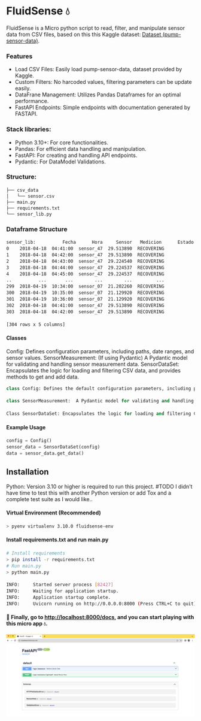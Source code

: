 # FluidSense 💧

FluidSense is a Micro python script to read, filter, and manipulate sensor data from CSV files, based on this this Kaggle dataset: [Dataset (pump-sensor-data)](https://www.kaggle.com/datasets/nphantawee/pump-sensor-data).


### Features

- Load CSV Files: Easily load pump-sensor-data, dataset provided by Kaggle.
- Custom Filters: No harcoded values, filtering parameters can be update easily.
- DataFrane Management: Utilizes Pandas Dataframes for an optimal performance.
- FastAPI Endpoints: Simple endpoints with documentation generated by FASTAPI.

### Stack libraries:

- Python 3.10+: For core functionalities.
- Pandas: For efficient data handling and manipulation.
- FastAPI: For creating and handling API endpoints.
- Pydantic: For DataModel Validations.

### Structure:
    ├── csv_data
    │   └── sensor.csv
    ├── main.py
    ├── requirements.txt
    └── sensor_lib.py

### Dataframe Structure

```sh
sensor_lib:          Fecha      Hora     Sensor   Medicion      Estado
0    2018-04-18  04:41:00  sensor_47  29.513890  RECOVERING
1    2018-04-18  04:42:00  sensor_47  29.513890  RECOVERING
2    2018-04-18  04:43:00  sensor_47  29.224540  RECOVERING
3    2018-04-18  04:44:00  sensor_47  29.224537  RECOVERING
4    2018-04-18  04:45:00  sensor_47  29.224537  RECOVERING
..          ...       ...        ...        ...         ...
299  2018-04-19  10:34:00  sensor_07  21.202260  RECOVERING
300  2018-04-19  10:35:00  sensor_07  21.129920  RECOVERING
301  2018-04-19  10:36:00  sensor_07  21.129920  RECOVERING
302  2018-04-18  04:41:00  sensor_47  29.513890  RECOVERING
303  2018-04-18  04:42:00  sensor_47  29.513890  RECOVERING

[304 rows x 5 columns]
```


#### Classes
Config: Defines configuration parameters, including paths, date ranges, and sensor values.
SensorMeasurement: (If using Pydantic) A Pydantic model for validating and handling sensor measurement data.
SensorDataSet: Encapsulates the logic for loading and filtering CSV data, and provides methods to get and add data.

```python
class Config: Defines the default configuration parameters, including paths,  filtering values: date ranges, and sensor values.

class SensorMeasurement:  A Pydantic model for validating and handling sensor measurement data.

Class SensorDataSet: Encapsulates the logic for loading and filtering CSV data, and provides methods to get and add more information throught Dataframe.
```
#### Example Usage
```python
config = Config()
sensor_data = SensorDataSet(config)
data = sensor_data.get_data()
```

## Installation
Python: Version 3.10 or higher is required to run this project.
#TODO I didn't have time to test this with another Python version or add Tox and a complete test suite as I would like..

#### Virtual Environment (Recommended)
```sh
> pyenv virtualenv 3.10.0 fluidsense-env
```
#### Install requirements.txt and run main.py
```sh
# Install requirements
> pip install -r requirements.txt
# Run main.py
> python main.py

INFO:     Started server process [82427]
INFO:     Waiting for application startup.
INFO:     Application startup complete.
INFO:     Uvicorn running on http://0.0.0.0:8000 (Press CTRL+C to quit)

```

#### 🚀 Finally, go to [http://localhost:8000/docs](http://localhost:8000/docs), and you can start playing with this micro app 💧.
![Captura de pantalla de la documentación de FastAPI](doc_images/fastapi_doc.png)


